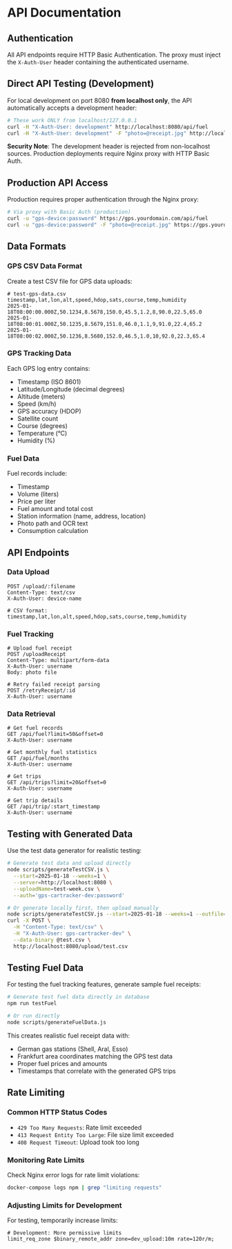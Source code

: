 # API Documentation

## Authentication

All API endpoints require HTTP Basic Authentication. The proxy must inject the `X-Auth-User` header containing the authenticated username.

## Direct API Testing (Development)

For local development on port 8080 **from localhost only**, the API automatically accepts a development header:

```bash
# These work ONLY from localhost/127.0.0.1
curl -H "X-Auth-User: development" http://localhost:8080/api/fuel
curl -H "X-Auth-User: development" -F "photo=@receipt.jpg" http://localhost:8080/uploadReceipt
```

**Security Note**: The development header is rejected from non-localhost sources. Production deployments require Nginx proxy with HTTP Basic Auth.

## Production API Access

Production requires proper authentication through the Nginx proxy:

```bash
# Via proxy with Basic Auth (production)
curl -u "gps-device:password" https://gps.yourdomain.com/api/fuel
curl -u "gps-device:password" -F "photo=@receipt.jpg" https://gps.yourdomain.com/uploadReceipt
```

## Data Formats

### GPS CSV Data Format

Create a test CSV file for GPS data uploads:

```csv
# test-gps-data.csv
timestamp,lat,lon,alt,speed,hdop,sats,course,temp,humidity
2025-01-18T08:00:00.000Z,50.1234,8.5678,150.0,45.5,1.2,8,90.0,22.5,65.0
2025-01-18T08:00:01.000Z,50.1235,8.5679,151.0,46.0,1.1,9,91.0,22.4,65.2
2025-01-18T08:00:02.000Z,50.1236,8.5680,152.0,46.5,1.0,10,92.0,22.3,65.4
```

### GPS Tracking Data

Each GPS log entry contains:

- Timestamp (ISO 8601)
- Latitude/Longitude (decimal degrees)
- Altitude (meters)
- Speed (km/h)
- GPS accuracy (HDOP)
- Satellite count
- Course (degrees)
- Temperature (°C)
- Humidity (%)

### Fuel Data

Fuel records include:

- Timestamp
- Volume (liters)
- Price per liter
- Fuel amount and total cost
- Station information (name, address, location)
- Photo path and OCR text
- Consumption calculation

## API Endpoints

### Data Upload

```http
POST /upload/:filename
Content-Type: text/csv
X-Auth-User: device-name

# CSV format: timestamp,lat,lon,alt,speed,hdop,sats,course,temp,humidity
```

### Fuel Tracking

```http
# Upload fuel receipt
POST /uploadReceipt
Content-Type: multipart/form-data
X-Auth-User: username
Body: photo file

# Retry failed receipt parsing
POST /retryReceipt/:id
X-Auth-User: username
```

### Data Retrieval

```http
# Get fuel records
GET /api/fuel?limit=50&offset=0
X-Auth-User: username

# Get monthly fuel statistics
GET /api/fuel/months
X-Auth-User: username

# Get trips
GET /api/trips?limit=20&offset=0
X-Auth-User: username

# Get trip details
GET /api/trip/:start_timestamp
X-Auth-User: username
```

## Testing with Generated Data

Use the test data generator for realistic testing:

```bash
# Generate test data and upload directly
node scripts/generateTestCSV.js \
  --start=2025-01-18 --weeks=1 \
  --server=http://localhost:8080 \
  --uploadName=test-week.csv \
  --auth='gps-cartracker-dev:password'

# Or generate locally first, then upload manually
node scripts/generateTestCSV.js --start=2025-01-18 --weeks=1 --outfile=test.csv
curl -X POST \
  -H "Content-Type: text/csv" \
  -H "X-Auth-User: gps-cartracker-dev" \
  --data-binary @test.csv \
  http://localhost:8080/upload/test.csv
```

## Testing Fuel Data

For testing the fuel tracking features, generate sample fuel receipts:

```bash
# Generate test fuel data directly in database
npm run testFuel

# Or run directly
node scripts/generateFuelData.js
```

This creates realistic fuel receipt data with:

- German gas stations (Shell, Aral, Esso)
- Frankfurt area coordinates matching the GPS test data
- Proper fuel prices and amounts
- Timestamps that correlate with the generated GPS trips

## Rate Limiting

### Common HTTP Status Codes

- `429 Too Many Requests`: Rate limit exceeded
- `413 Request Entity Too Large`: File size limit exceeded
- `408 Request Timeout`: Upload took too long

### Monitoring Rate Limits

Check Nginx error logs for rate limit violations:

```bash
docker-compose logs npm | grep "limiting requests"
```

### Adjusting Limits for Development

For testing, temporarily increase limits:

```nginx
# Development: More permissive limits
limit_req_zone $binary_remote_addr zone=dev_upload:10m rate=120r/m;
```
